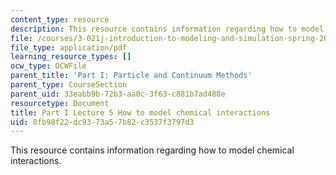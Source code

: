 ```yaml
---
content_type: resource
description: This resource contains information regarding how to model chemical interactions.
file: /courses/3-021j-introduction-to-modeling-and-simulation-spring-2012/0fb98f22dc9373a57b82c3537f3797d3_MIT3_021JS12_P1_L5.pdf
file_type: application/pdf
learning_resource_types: []
ocw_type: OCWFile
parent_title: 'Part I: Particle and Continuum Methods'
parent_type: CourseSection
parent_uid: 33eabb9b-72b3-aa0c-3f63-c881b7ad488e
resourcetype: Document
title: Part I Lecture 5 How to model chemical interactions
uid: 0fb98f22-dc93-73a5-7b82-c3537f3797d3
---
```

This resource contains information regarding how to model chemical interactions.


